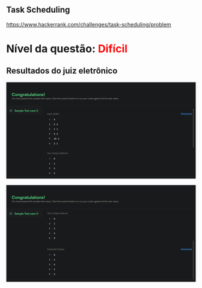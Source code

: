 ## Task Scheduling

https://www.hackerrank.com/challenges/task-scheduling/problem

# Nível da questão: <span style="color: red;">Difícil</span>

## Resultados do juiz eletrônico

![](/Assets/QuestaoDificil1_case0_1.png)

![](/Assets/QuestaoDificil1_case0_2.png)